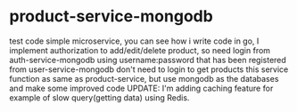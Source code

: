 # product-service-mongodb
test code simple microservice, you can see how i write code in go, I implement authorization to add/edit/delete product, so need login from auth-service-mongodb using username:password that has been registered from user-service-mongodb don't need to login to get products
this service function as same as product-service, but use mongodb as the databases and make some improved code
UPDATE: I'm adding caching feature for example of slow query(getting data) using Redis.